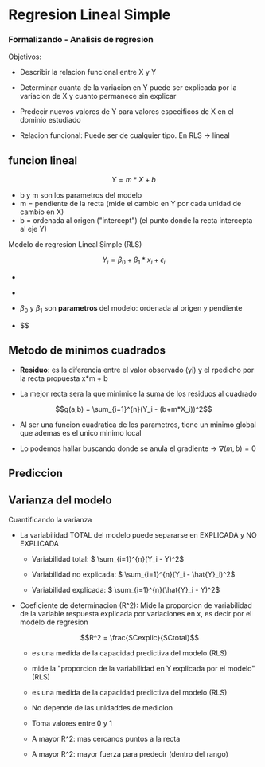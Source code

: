 # Regresion Lineal Simple

### Formalizando - Analisis de regresion

Objetivos:

- Describir la relacion funcional entre X y Y

- Determinar cuanta de la variacion en Y puede ser explicada por la variacion de X y cuanto permanece sin explicar

- Predecir nuevos valores de Y para valores especificos de X en el dominio estudiado

- Relacion funcional: Puede ser de cualquier tipo.
  En RLS -> lineal

## funcion lineal

$$
Y = m*X+b
$$

- b y m son los parametros del modelo
- m = pendiente de la recta (mide el cambio en Y por cada unidad de cambio en X)
- b = ordenada al origen ("intercept") (el punto donde la recta intercepta al eje Y)

Modelo de regresion Lineal Simple (RLS)

$$
Y_i = \beta_0 + \beta_1 * x_i + \epsilon_i
$$

- $$
  $$

- $$
  $$

- $\beta_0$ y $\beta_1$ son **parametros** del modelo: ordenada al origen y pendiente

- $$

## Metodo de minimos cuadrados

- **Residuo**: es la diferencia entre el valor observado (yi) y el rpedicho por la recta propuesta x\*m + b

- La mejor recta sera la que minimice la suma de los residuos al cuadrado

$$g(a,b) = \sum_{i=1}^{n}(Y_i - (b+m*X_i))^2$$

- Al ser una funcion cuadratica de los parametros, tiene un minimo global que ademas es el unico minimo local

- Lo podemos hallar buscando donde se anula el gradiente -> $\nabla(m,b) = 0$

## Prediccion

## Varianza del modelo

Cuantificando la varianza

- La variabilidad TOTAL del modelo puede separarse en EXPLICADA y NO EXPLICADA

  - Variabilidad total: $ \sum\_{i=1}^{n}(Y_i - Y)^2$

  - Variabilidad no explicada: $ \sum\_{i=1}^{n}(Y_i - \hat{Y}\_i)^2$

  - Variabilidad explicada: $ \sum\_{i=1}^{n}(\hat{Y}\_i - Y)^2$

- Coeficiente de determinacion (R^2): Mide la proporcion de variabilidad de la variable respuesta explicada por variaciones en x, es decir por el modelo de regresion

  $$R^2 = \frac{SCexplic}{SCtotal}$$

  - es una medida de la capacidad predictiva del modelo (RLS)

  - mide la "proporcion de la variabilidad en Y explicada por el modelo" (RLS)

  - es una medida de la capacidad predictiva del modelo (RLS)

  - No depende de las unidaddes de medicion

  - Toma valores entre 0 y 1

  - A mayor R^2: mas cercanos puntos a la recta

  - A mayor R^2: mayor fuerza para predecir (dentro del rango)
